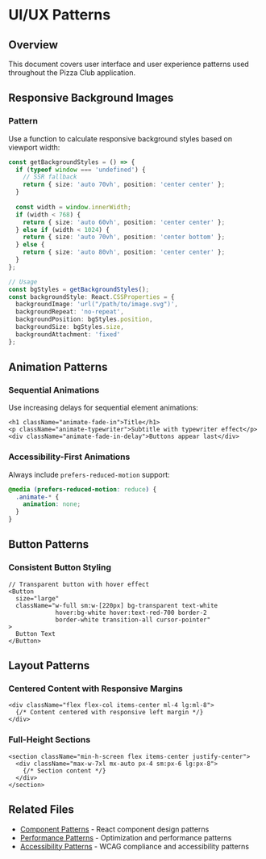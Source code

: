 # UI/UX Patterns

## Overview

This document covers user interface and user experience patterns used throughout the Pizza Club application.

## Responsive Background Images

### Pattern
Use a function to calculate responsive background styles based on viewport width:

```typescript
const getBackgroundStyles = () => {
  if (typeof window === 'undefined') {
    // SSR fallback
    return { size: 'auto 70vh', position: 'center center' };
  }
  
  const width = window.innerWidth;
  if (width < 768) {
    return { size: 'auto 60vh', position: 'center center' };
  } else if (width < 1024) {
    return { size: 'auto 70vh', position: 'center bottom' };
  } else {
    return { size: 'auto 80vh', position: 'center center' };
  }
};

// Usage
const bgStyles = getBackgroundStyles();
const backgroundStyle: React.CSSProperties = {
  backgroundImage: 'url("/path/to/image.svg")',
  backgroundRepeat: 'no-repeat',
  backgroundPosition: bgStyles.position,
  backgroundSize: bgStyles.size,
  backgroundAttachment: 'fixed'
};
```

## Animation Patterns

### Sequential Animations
Use increasing delays for sequential element animations:

```tsx
<h1 className="animate-fade-in">Title</h1>
<p className="animate-typewriter">Subtitle with typewriter effect</p>
<div className="animate-fade-in-delay">Buttons appear last</div>
```

### Accessibility-First Animations
Always include `prefers-reduced-motion` support:

```css
@media (prefers-reduced-motion: reduce) {
  .animate-* {
    animation: none;
  }
}
```

## Button Patterns

### Consistent Button Styling
```tsx
// Transparent button with hover effect
<Button 
  size="large" 
  className="w-full sm:w-[220px] bg-transparent text-white 
             hover:bg-white hover:text-red-700 border-2 
             border-white transition-all cursor-pointer"
>
  Button Text
</Button>
```

## Layout Patterns

### Centered Content with Responsive Margins
```tsx
<div className="flex flex-col items-center ml-4 lg:ml-8">
  {/* Content centered with responsive left margin */}
</div>
```

### Full-Height Sections
```tsx
<section className="min-h-screen flex items-center justify-center">
  <div className="max-w-7xl mx-auto px-4 sm:px-6 lg:px-8">
    {/* Section content */}
  </div>
</section>
```

## Related Files

- [Component Patterns](./component-patterns.md) - React component design patterns
- [Performance Patterns](./performance-patterns.md) - Optimization and performance patterns
- [Accessibility Patterns](./accessibility-patterns.md) - WCAG compliance and accessibility patterns